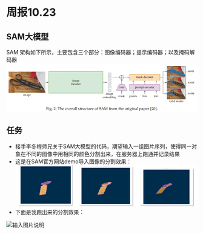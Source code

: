 ﻿# 周报10.23
## SAM大模型
SAM 架构如下所示，主要包含三个部分：图像编码器；提示编码器；以及掩码解码器
![输入图片说明](/2024/2024.10.23/img/v2-6db32205ff49ee14fae5163078aed0d1_1440w.webp)

## 任务

 - 接手李冬程师兄关于SAM大模型的代码，期望输入一组图片序列，使得同一对象在不同的图像中用相同的颜色分割出来，在服务器上跑通并记录结果
 - 这是在SAM官方网站demo导入图像的分割效果：
 ![输入图片说明](/2024/2024.10.23/img/微信截图_20241025140445.png)
 - 下面是我跑出来的分割效果：

![输入图片说明](/imgs/2024-10-23/2dlbZ5A5NtxjdJg6.png)
 

